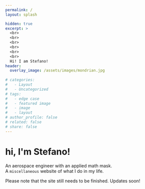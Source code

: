 ```yaml
---
permalink: /
layout: splash

hidden: true
excerpt: >
  <br>
  <br>
  <br>
  <br>
  <br>
  <br>
  Hi! I am Stefano!
header:
  overlay_image: /assets/images/mondrian.jpg
  
# categories:
#   - Layout
#   - Uncategorized
# tags:
#   - edge case
#   - featured image
#   - image
#   - layout
# author_profile: false
# related: false
# share: false
---
```


<!-- ---
layout: splash
permalink: /
title: "hi, I'm cr0stata."
hidden: true
excerpt: >
  An aerospace engineer with an applied math mask. <br>
  A <code>miscellaneous</code> file site of what I do in my life. <br>
header:
  # overlay_color: "#5e616c"
  overlay_image: /assets/images/landing.png
--- -->

# hi, I'm Stefano! 
An aerospace engineer with an applied math mask.  
A <code>miscellaneous</code> website of what I do in my life.

Please note that the site still needs to be finished. Updates soon!
